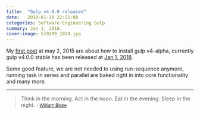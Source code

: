 ```yaml
---
title:  "Gulp v4.0.0 released"
date:   2018-01-28 22:51:00
categories: Software-Engineering Gulp
summary: Jan 1, 2018.
cover-image: 519209_1024.jpg
---
```


My [first post](https://anonymoussc.github.io/software-engineering/gulp/2015/05/02/installing-gulp-4-alpha/) at may 2, 2015 are about how to install gulp v4-alpha, currently gulp v4.0.0 stable has been released at [Jan 1, 2018](https://github.com/gulpjs/gulp/releases/tag/v4.0.0).

Some good feature, we are not needed to using run-sequence anymore, running task in series and parallel are baked right in into core functionality and many more.


---
> Think in the morning. Act in the noon. Eat in the evening. Sleep in the night. 
> <small>- [William Blake](https://www.brainyquote.com/quotes/william_blake_150142)</small>
